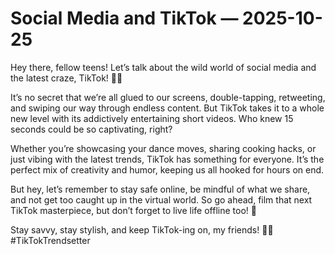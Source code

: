 # Social Media and TikTok — 2025-10-25

Hey there, fellow teens! Let’s talk about the wild world of social media and the latest craze, TikTok! 📱💃

It’s no secret that we’re all glued to our screens, double-tapping, retweeting, and swiping our way through endless content. But TikTok takes it to a whole new level with its addictively entertaining short videos. Who knew 15 seconds could be so captivating, right?

Whether you’re showcasing your dance moves, sharing cooking hacks, or just vibing with the latest trends, TikTok has something for everyone. It’s the perfect mix of creativity and humor, keeping us all hooked for hours on end.

But hey, let’s remember to stay safe online, be mindful of what we share, and not get too caught up in the virtual world. So go ahead, film that next TikTok masterpiece, but don’t forget to live life offline too! 🌟

Stay savvy, stay stylish, and keep TikTok-ing on, my friends! 🤳✨ #TikTokTrendsetter